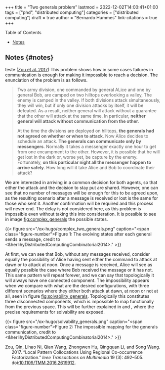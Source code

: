 +++
title = "Two generals problem"
lastmod = 2022-12-02T14:00:41+01:00
tags = ["phd", "distributed computing"]
categories = ["distributed computing"]
draft = true
author = "Bernardo Hummes"
link-citations = true
+++

<div class="ox-hugo-toc toc">

<div class="heading">Table of Contents</div>

- [Notes](#notes)

</div>
<!--endtoc-->




## Notes {#notes}

teste (<a href="#citeproc_bib_item_1">Zou et al. 2017</a>)
This problem shows how in some cases failures in communication is enough for making it impossible to reach a decision. The enunciation of the problem is as follows.

> Two army division, one commanded by general ALice and one by general Bob, are camped on two hilltops overlooking a valley, The enemy is camped in the valley. If both divisions attack simultaneously, they will win, but if only one division attacks by itself, it will be defeated. As a result, neither general will attack without a guarantee that the other will attack at the same time. In particular, **neither general will attack without communication from the other**.
>
> At the time the divisions are deployed on hilltops, **the generals had not agreed on whether or when to attack**. Now Alice decides to schedule an attack. **The generals can communicate only by messengers**. Normally it takes a messenger exactly one hour to get from one encampment to the other. However, it is possible that he will get lost in the dark or, worse yet, be capture by the enemy. Fortunately, **on this particular night all the messenger happen to arrive safely**. How long will it take Alice and Bob to coordinate their attack?

We are interested in arriving in a common decision for both agents, so that either the attack and the decision to stay put are shared.
However, one can see that no number of messages will be enough for this to be agreed upon, as the resulting scenario after a message is received or lost is the same for those who sent it.
Another confirmation will be required and this process will never end.
The delay is not considered here, as this problem is impossible even without taking this into consideration.
It is possible to see in image <fig:complex_generals> the possible states.

<a id="figure--fig:complex-generals"></a>

{{< figure src="/ox-hugo/complex_two_generals.png" caption="<span class=\"figure-number\">Figure 1: </span>The evolving states after each general sends a message, credit to <&herlihyDistributedComputingCombinatorial2014>." >}}

At first, we can see that Bob, without any messages received, consider equally the possibility of Alice having sent either the command to attack at dawn or to attack at noon.
Once a message is received, Alice will see as equally possible the case where Bob received the message or it has not.
This same pattern will repeat forever, and we can say that topologically it will always have one connected component.
The impossibility appears when we compare with what are the desired configurations, with three different scenarios where they either both attack at dawn, at noon or not at all, seen in figure <fig:solvability_generals>.
Topologically this constitutes three disconnected components, which is impossible to map functionally from the previous space.
This will be further explained in and , where the precise requirements for solvability are exposed.

<a id="figure--fig:solvability-generals"></a>

{{< figure src="/ox-hugo/solvability_generals.png" caption="<span class=\"figure-number\">Figure 2: </span>The impossible mapping for the generals communication, credit to <&herlihyDistributedComputingCombinatorial2014>." >}}



<style>.csl-entry{text-indent: -1.5em; margin-left: 1.5em;}</style><div class="csl-bib-body">
  <div class="csl-entry"><a id="citeproc_bib_item_1"></a>Zou, Qin, Lihao Ni, Qian Wang, Zhongwen Hu, Qingquan Li, and Song Wang. 2017. “Local Pattern Collocations Using Regional Co-occurrence Factorization.” <i>Ieee Transactions on Multimedia</i> 19 (3): 492–505. doi:<a href="https://doi.org/10.1109/TMM.2016.2619912">10.1109/TMM.2016.2619912</a>.</div>
</div>
